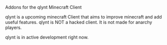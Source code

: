 Addons for the qlynt Minecraft Client

qlynt is a upcoming minecraft Client that aims to improve minecraft and add useful features.
qlynt is NOT a hacked client. It is not made for anarchy players.

qlynt is in active development right now.
